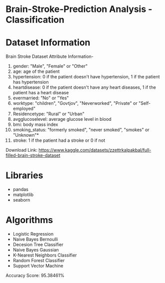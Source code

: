 # Brain-Stroke-Prediction Analysis - Classification
# Dataset Information
Brain Stroke Dataset Attribute Information-
1) gender: "Male", "Female" or "Other"
2) age: age of the patient
3) hypertension: 0 if the patient doesn't have hypertension, 1 if the patient has hypertension
4) heartdisease: 0 if the patient doesn't have any heart diseases, 1 if the patient has a heart disease 
5) evermarried: "No" or "Yes"
6) worktype: "children", "Govtjov", "Neverworked", "Private" or "Self-employed" 
7) Residencetype: "Rural" or "Urban"
8) avgglucoselevel: average glucose level in blood
9) bmi: body mass index
10) smoking_status: "formerly smoked", "never smoked", "smokes" or "Unknown"*
11) stroke: 1 if the patient had a stroke or 0 if not

Download Link: https://www.kaggle.com/datasets/zzettrkalpakbal/full-filled-brain-stroke-dataset

# Libraries
* pandas
* matplotlib
* seaborn

# Algorithms
* Logistic Regression
* Naive Bayes Bernoulli
* Decesion Tree Classifier
* Naive Bayes Gaussian
* K-Nearest Neighbors Classifier
* Random Forest Classifier
* Support Vector Machine

Accuracy Score: 95.38461%
